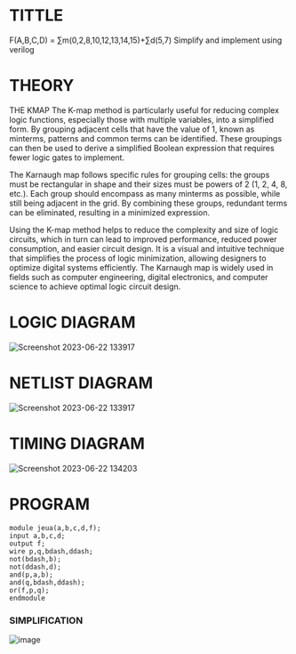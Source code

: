 # TITTLE
F(A,B,C,D) =   ∑m(0,2,8,10,12,13,14,15)+∑d(5,7)   Simplify and implement using verilog                                                      

# THEORY

THE KMAP
The K-map method is particularly useful for reducing complex logic functions, especially those with
multiple variables, into a simplified form. By grouping adjacent cells that have the value of 1,
known as minterms, patterns and common terms can be identified. These groupings can then be
used to derive a simplified Boolean expression that requires fewer logic gates to implement.

The Karnaugh map follows specific rules for grouping cells: the groups must be rectangular in
shape and their sizes must be powers of 2 (1, 2, 4, 8, etc.). Each group should encompass as many
minterms as possible, while still being adjacent in the grid. By combining these groups, redundant
terms can be eliminated, resulting in a minimized expression.

Using the K-map method helps to reduce the complexity and size of logic circuits, which in turn
can lead to improved performance, reduced power consumption, and easier circuit design. It is a
visual and intuitive technique that simplifies the process of logic minimization, allowing designers
to optimize digital systems efficiently. The Karnaugh map is widely used in fields such as computer
engineering, digital electronics, and computer science to achieve optimal logic circuit design.

# LOGIC DIAGRAM
![Screenshot 2023-06-22 133917](https://github.com/jeyaqbalan7/Simulation-project--Digital-Electronics/assets/119393851/e8499f5a-190b-4d54-927a-6406c75671a4)

# NETLIST DIAGRAM
![Screenshot 2023-06-22 133917](https://github.com/jeyaqbalan7/Simulation-project--Digital-Electronics/assets/119393851/e8499f5a-190b-4d54-927a-6406c75671a4)

# TIMING DIAGRAM
![Screenshot 2023-06-22 134203](https://github.com/jeyaqbalan7/Simulation-project--Digital-Electronics/assets/119393851/54c05fd8-f96a-476e-b6c6-0ccf486c19e0)

# PROGRAM
```
module jeua(a,b,c,d,f);
input a,b,c,d;
output f;
wire p,q,bdash,ddash;
not(bdash,b);
not(ddash,d);
and(p,a,b);
and(q,bdash,ddash);
or(f,p,q);
endmodule
```

### SIMPLIFICATION
![image](https://github.com/jeyaqbalan7/Simulation-project--Digital-Electronics/assets/119393851/22712460-ce52-4d30-8ca6-1c9421020048)

